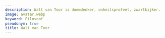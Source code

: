 ```yaml
---
description: Walt van Toor is doemdenker, onheilsprofeet, zwartkijker. Tevens filosoof.
image: avatar.webp
keyword: Filosoof
pseudonym: true
title: Walt van Toor
---
```

